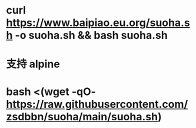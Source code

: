 # curl https://www.baipiao.eu.org/suoha.sh -o suoha.sh && bash suoha.sh
# 支持 alpine
# bash <(wget -qO- https://raw.githubusercontent.com/zsdbbn/suoha/main/suoha.sh)
